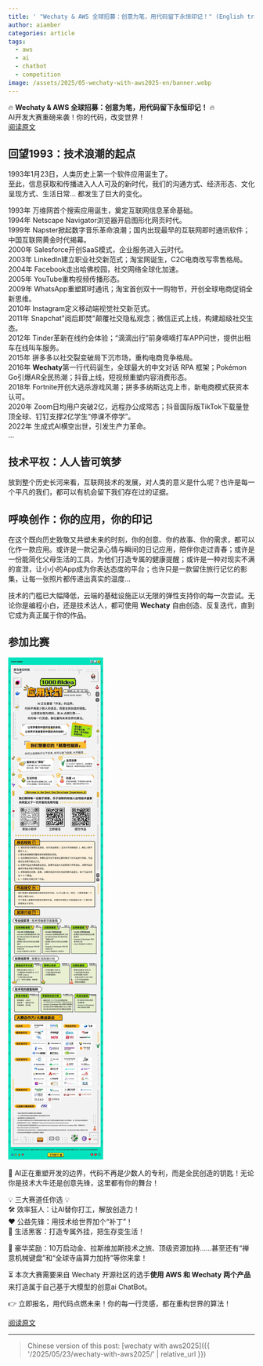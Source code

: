 ```yaml
---
title: ' "Wechaty & AWS 全球招募：创意为笔，用代码留下永恒印记！" (English translation WIP)'
author: aiamber
categories: article
tags:
  - aws
  - ai
  - chatbot
  - competition
image: /assets/2025/05-wechaty-with-aws2025-en/banner.webp
---
```


🔥 **Wechaty & AWS 全球招募：创意为笔，用代码留下永恒印记！** 🔥  
AI开发大赛重磅来袭！你的代码，改变世界！  
[阅读原文](https://mp.weixin.qq.com/s/xhb-Z-pIqoZ5udIa7evq7A)  

## 回望1993：技术浪潮的起点

1993年1月23日，人类历史上第一个软件应用诞生了。  
至此，信息获取和传播进入人人可及的新时代，我们的沟通方式、经济形态、文化呈现方式、生活日常... 都发生了巨大的变化。  

1993年 万维网首个搜索应用诞生，奠定互联网信息革命基础。  
1994年 Netscape Navigator浏览器开启图形化网页时代。  
1999年 Napster掀起数字音乐革命浪潮；国内出现最早的互联网即时通讯软件；中国互联网黄金时代揭幕。  
2000年 Salesforce开创SaaS模式，企业服务进入云时代。  
2003年 LinkedIn建立职业社交新范式；淘宝网诞生，C2C电商改写零售格局。  
2004年 Facebook走出哈佛校园，社交网络全球化加速。  
2005年 YouTube重构视频传播形态。  
2009年 WhatsApp重塑即时通讯；淘宝首创双十一购物节，开创全球电商促销全新思维。  
2010年 Instagram定义移动端视觉社交新范式。  
2011年 Snapchat"阅后即焚"颠覆社交隐私观念；微信正式上线，构建超级社交生态。  
2012年 Tinder革新在线约会体验；“滴滴出行”前身嘀嘀打车APP问世，提供出租车在线叫车服务。  
2015年 拼多多以社交裂变破局下沉市场，重构电商竞争格局。  
2016年 **Wechaty**第一行代码诞生，全球最大的中文对话 RPA 框架；Pokémon Go引爆AR全民热潮；抖音上线，短视频重塑内容消费形态。  
2018年 Fortnite开创大逃杀游戏风潮；拼多多纳斯达克上市，新电商模式获资本认可。  
2020年 Zoom日均用户突破2亿，远程办公成常态；抖音国际版TikTok下载量登顶全球、钉钉支撑2亿学生“停课不停学”。  
2022年 生成式AI横空出世，引发生产力革命。  
...  

## 技术平权：人人皆可筑梦

放到整个历史长河来看，互联网技术的发展，对人类的意义是什么呢？也许是每一个平凡的我们，都可以有机会留下我们存在过的证据。  

## 呼唤创作：你的应用，你的印记

在这个既向历史致敬又共塑未来的时刻，你的创意、你的故事、你的需求，都可以化作一款应用。或许是一款记录心情与瞬间的日记应用，陪伴你走过青春；或许是一份能简化父母生活的工具，为他们打造专属的健康提醒；或许是一种对现实不满的宣泄，让小小的App成为你表达态度的平台；也许只是一款留住旅行记忆的影集，让每一张照片都传递出真实的温度...  

技术的门槛已大幅降低，云端的基础设施正以无限的弹性支持你的每一次尝试。无论你是编程小白，还是技术达人，都可使用 **Wechaty** 自由创造、反复迭代，直到它成为真正属于你的作品。  

## 参加比赛

![detail](/assets/2025/05-wechaty-with-aws2025-en/detail.webp)

🚀 AI正在重塑开发的边界，代码不再是少数人的专利，而是全民创造的钥匙！无论你是技术大牛还是创意先锋，这里都有你的舞台！  

💡 三大赛道任你选 💡  
🛠️ 效率狂人：让AI替你打工，解放创造力！  
❤️ 公益先锋：用技术给世界加个“补丁”！  
🌟 生活黑客：打造专属外挂，把生存变生活！  

🎁 豪华奖励：10万启动金、拉斯维加斯技术之旅、顶级资源加持……甚至还有“禅意机械键盘”和“全球寺庙算力加持”等你来拿！  

⏳ 本次大赛需要来自 Wechaty 开源社区的选手**使用 AWS 和 Wechaty 两个产品**来打造属于自己基于大模型的创意ai ChatBot。  

👉 立即报名，用代码点燃未来！你的每一行灵感，都在重构世界的算法！  

[阅读原文](https://mp.weixin.qq.com/s/xhb-Z-pIqoZ5udIa7evq7A)  

---

> Chinese version of this post: [wechaty with aws2025]({{ '/2025/05/23/wechaty-with-aws2025/' | relative_url }})
